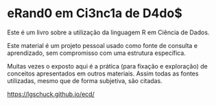 
# eRand0 em Ci3nc1a de D4do$

<!-- badges: start -->
<!-- badges: end -->

Este é um livro sobre a utilização da linguagem R em Ciência de Dados.

Este material é um projeto pessoal usado como fonte de consulta e aprendizado, sem compromisso com uma estrutura específica.

Muitas vezes o exposto aqui é a prática (para fixação e exploração) de conceitos apresentados em outros materiais. Assim todas as fontes utilizadas, mesmo que de forma subjetiva, são citadas.

https://lgschuck.github.io/ecd/

